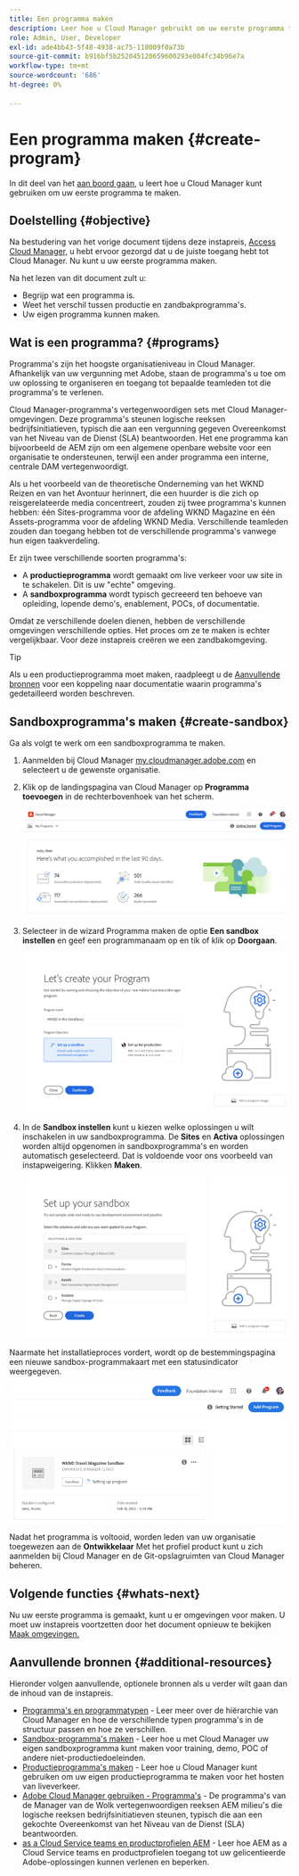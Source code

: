 ```yaml
---
title: Een programma maken
description: Leer hoe u Cloud Manager gebruikt om uw eerste programma te maken.
role: Admin, User, Developer
exl-id: ade4bb43-5f48-4938-ac75-118009f0a73b
source-git-commit: b916bf5b252045120659600293e004fc34b96e7a
workflow-type: tm+mt
source-wordcount: '686'
ht-degree: 0%

---
```


# Een programma maken {#create-program}

In dit deel van het [aan boord gaan,](overview.md) u leert hoe u Cloud Manager kunt gebruiken om uw eerste programma te maken.

## Doelstelling {#objective}

Na bestudering van het vorige document tijdens deze instapreis, [Access Cloud Manager,](cloud-manager.md) u hebt ervoor gezorgd dat u de juiste toegang hebt tot Cloud Manager. Nu kunt u uw eerste programma maken.

Na het lezen van dit document zult u:

* Begrijp wat een programma is.
* Weet het verschil tussen productie en zandbakprogramma&#39;s.
* Uw eigen programma kunnen maken.

## Wat is een programma? {#programs}

Programma&#39;s zijn het hoogste organisatieniveau in Cloud Manager. Afhankelijk van uw vergunning met Adobe, staan de programma&#39;s u toe om uw oplossing te organiseren en toegang tot bepaalde teamleden tot die programma&#39;s te verlenen.

Cloud Manager-programma&#39;s vertegenwoordigen sets met Cloud Manager-omgevingen. Deze programma&#39;s steunen logische reeksen bedrijfsinitiatieven, typisch die aan een vergunning gegeven Overeenkomst van het Niveau van de Dienst (SLA) beantwoorden. Het ene programma kan bijvoorbeeld de AEM zijn om een algemene openbare website voor een organisatie te ondersteunen, terwijl een ander programma een interne, centrale DAM vertegenwoordigt.

Als u het voorbeeld van de theoretische Onderneming van het WKND Reizen en van het Avontuur herinnert, die een huurder is die zich op reisgerelateerde media concentreert, zouden zij twee programma&#39;s kunnen hebben: één Sites-programma voor de afdeling WKND Magazine en één Assets-programma voor de afdeling WKND Media. Verschillende teamleden zouden dan toegang hebben tot de verschillende programma&#39;s vanwege hun eigen taakverdeling.

Er zijn twee verschillende soorten programma&#39;s:

* A **productieprogramma** wordt gemaakt om live verkeer voor uw site in te schakelen. Dit is uw &quot;echte&quot; omgeving.
* A **sandboxprogramma** wordt typisch gecreeerd ten behoeve van opleiding, lopende demo&#39;s, enablement, POCs, of documentatie.

Omdat ze verschillende doelen dienen, hebben de verschillende omgevingen verschillende opties. Het proces om ze te maken is echter vergelijkbaar. Voor deze instapreis creëren we een zandbakomgeving.

>[!TIP]
>
>Als u een productieprogramma moet maken, raadpleegt u de [Aanvullende bronnen](#additional-resources) voor een koppeling naar documentatie waarin programma&#39;s gedetailleerd worden beschreven.

## Sandboxprogramma&#39;s maken {#create-sandbox}

Ga als volgt te werk om een sandboxprogramma te maken.

1. Aanmelden bij Cloud Manager [my.cloudmanager.adobe.com](https://my.cloudmanager.adobe.com/) en selecteert u de gewenste organisatie.

1. Klik op de landingspagina van Cloud Manager op **Programma toevoegen** in de rechterbovenhoek van het scherm.

   ![Openingspagina van Cloud Manager](/help/implementing/cloud-manager/getting-access-to-aem-in-cloud/assets/cloud-manager-my-programs.png)

1. Selecteer in de wizard Programma maken de optie **Een sandbox instellen** en geef een programmanaam op en tik of klik op **Doorgaan**.

   ![Programma-type maken](/help/implementing/cloud-manager/getting-access-to-aem-in-cloud/assets/create-sandbox.png)

1. In de **Sandbox instellen** kunt u kiezen welke oplossingen u wilt inschakelen in uw sandboxprogramma. De **Sites** en **Activa** oplossingen worden altijd opgenomen in sandboxprogramma&#39;s en worden automatisch geselecteerd. Dat is voldoende voor ons voorbeeld van instapweigering. Klikken **Maken**.

   ![Selectie van oplossing](assets/set-up-sandbox-onboarding.png)

Naarmate het installatieproces vordert, wordt op de bestemmingspagina een nieuwe sandbox-programmakaart met een statusindicator weergegeven.

![Sandbox-ontwerp van overzichtspagina](/help/implementing/cloud-manager/getting-access-to-aem-in-cloud/assets/program-create-setupdemo2.png)

Nadat het programma is voltooid, worden leden van uw organisatie toegewezen aan de **Ontwikkelaar** Met het profiel product kunt u zich aanmelden bij Cloud Manager en de Git-opslagruimten van Cloud Manager beheren.

## Volgende functies {#whats-next}

Nu uw eerste programma is gemaakt, kunt u er omgevingen voor maken. U moet uw instapreis voortzetten door het document opnieuw te bekijken [Maak omgevingen.](create-environments.md)

## Aanvullende bronnen {#additional-resources}

Hieronder volgen aanvullende, optionele bronnen als u verder wilt gaan dan de inhoud van de instapreis.

* [Programma&#39;s en programmatypen](/help/implementing/cloud-manager/getting-access-to-aem-in-cloud/program-types.md) - Leer meer over de hiërarchie van Cloud Manager en hoe de verschillende typen programma&#39;s in de structuur passen en hoe ze verschillen.
* [Sandbox-programma&#39;s maken](/help/implementing/cloud-manager/getting-access-to-aem-in-cloud/creating-sandbox-programs.md) - Leer hoe u met Cloud Manager uw eigen sandboxprogramma kunt maken voor training, demo, POC of andere niet-productiedoeleinden.
* [Productieprogramma&#39;s maken](/help/implementing/cloud-manager/getting-access-to-aem-in-cloud/creating-production-programs.md) - Leer hoe u Cloud Manager kunt gebruiken om uw eigen productieprogramma te maken voor het hosten van liveverkeer.
* [Adobe Cloud Manager gebruiken - Programma&#39;s](https://experienceleague.adobe.com/docs/experience-manager-learn/cloud-service/cloud-manager/programs.html) - De programma&#39;s van de Manager van de Wolk vertegenwoordigen reeksen AEM milieu&#39;s die logische reeksen bedrijfsinitiatieven steunen, typisch die aan een gekochte Overeenkomst van het Niveau van de Dienst (SLA) beantwoorden.
* [as a Cloud Service teams en productprofielen AEM](/help/onboarding/aem-cs-team-product-profiles.md) - Leer hoe AEM as a Cloud Service teams en productprofielen toegang tot uw gelicentieerde Adobe-oplossingen kunnen verlenen en beperken.
